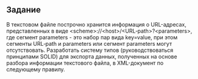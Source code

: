 ﻿## Задание
В текстовом файле построчно хранится информация о URL-адресах,
представленных в виде &lt;scheme&gt;://&lt;host&gt;/&lt;URL‐path&gt;?&lt;parameters&gt;, где сегмент
parameters - это набор пар вида key=value, при этом сегменты URL‐path и parameters
или сегмент parameters могут отсутствовать.
Разработать систему типов (руководствоваться принципами SOLID) для
экспорта данных, полученных на основе разбора информации текстового файла, в
XML-документ по следующему правилу.